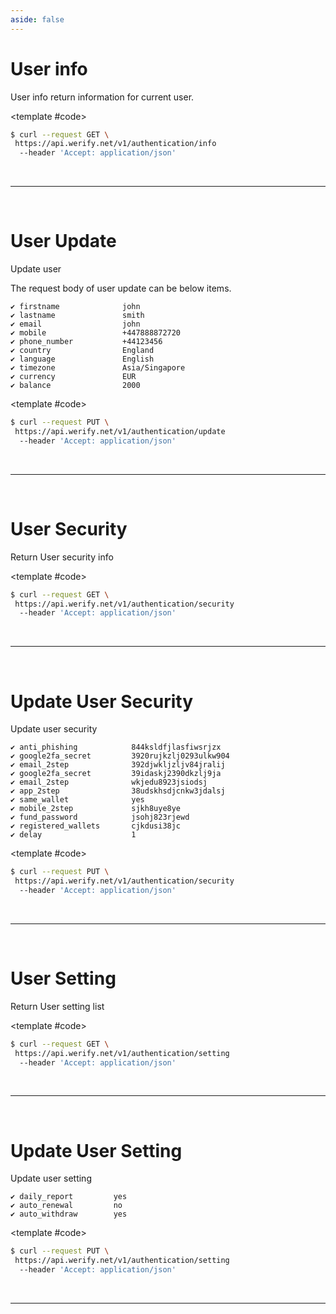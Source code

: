 ```yaml
---
aside: false
---
```


<!--@include: /partials/libraries.md-->


<CodeBox lang="Restful" method="GET" endpoint="/v1/authentication/info">

# User info

User info return information for current user.


<template #code>

```bash
$ curl --request GET \
 https://api.werify.net/v1/authentication/info
  --header 'Accept: application/json'
```

</template>

</CodeBox>

<Response jfile="v1/werify/user/info-get" >

</Response>

<br>
<hr>
<br>

<CodeBox lang="Restful" method="PUT" endpoint="/v1/authentication/update">

# User Update

Update user

The request body of user update can be below items.

    ✔️ firstname              john
    ✔️ lastname               smith
    ✔️ email                  john
    ✔️ mobile                 +447888872720
    ✔️ phone_number           +44123456
    ✔️ country                England
    ✔️ language               English
    ✔️ timezone               Asia/Singapore
    ✔️ currency               EUR
    ✔️ balance                2000

<template #code>

```bash
$ curl --request PUT \
 https://api.werify.net/v1/authentication/update
  --header 'Accept: application/json'
```

</template>

</CodeBox>

<Response jfile="v1/werify/user/user-update" >

</Response>

<br>
<hr>
<br>

<CodeBox lang="Restful" method="GET" endpoint="/v1/authentication/security">

# User Security

Return User security info


<template #code>

```bash
$ curl --request GET \
 https://api.werify.net/v1/authentication/security
  --header 'Accept: application/json'
```

</template>

</CodeBox>

<Response jfile="v1/werify/user/user-security" >

</Response>

<br>
<hr>
<br>


<CodeBox lang="Restful" method="PUT" endpoint="/v1/authentication/security">

# Update User Security

Update user security

    ✔️ anti_phishing            844ksldfjlasfiwsrjzx
    ✔️ google2fa_secret         3920rujkzlj0293ulkw904
    ✔️ email_2step              392djwkljzljv84jralij
    ✔️ google2fa_secret         39idaskj2390dkzlj9ja
    ✔️ email_2step              wkjedu8923jsiodsj
    ✔️ app_2step                38udskhsdjcnkw3jdalsj
    ✔️ same_wallet              yes
    ✔️ mobile_2step             sjkh8uye8ye
    ✔️ fund_password            jsohj823rjewd
    ✔️ registered_wallets       cjkdusi38jc
    ✔️ delay                    1


<template #code>

```bash
$ curl --request PUT \
 https://api.werify.net/v1/authentication/security
  --header 'Accept: application/json'
```

</template>

</CodeBox>

<Response jfile="v1/werify/user/user-security" >

</Response>

<br>
<hr>
<br>


<CodeBox lang="Restful" method="GET" endpoint="/v1/authentication/setting">

# User Setting

Return User setting list


<template #code>

```bash
$ curl --request GET \
 https://api.werify.net/v1/authentication/setting
  --header 'Accept: application/json'
```

</template>

</CodeBox>

<Response jfile="v1/werify/user/user-setting" >

</Response>

<br>
<hr>
<br>



<CodeBox lang="Restful" method="PUT" endpoint="/v1/authentication/setting">

# Update User Setting



Update user setting

    ✔️ daily_report         yes
    ✔️ auto_renewal         no
    ✔️ auto_withdraw        yes


<template #code>

```bash
$ curl --request PUT \
 https://api.werify.net/v1/authentication/setting
  --header 'Accept: application/json'
```

</template>


</CodeBox>


<Response jfile="v1/werify/user/user-setting" >

</Response>

<br>
<hr>
<br>
